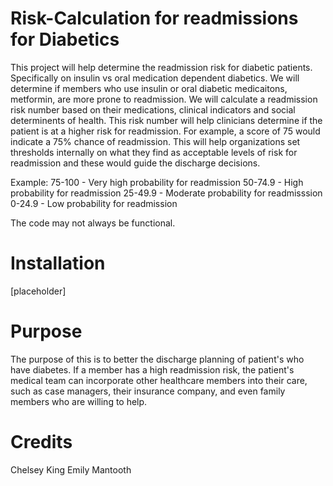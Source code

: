 # Risk-Calculation for readmissions for Diabetics
This project will help determine the readmission risk for diabetic patients. Specifically on insulin vs oral medication dependent diabetics. We will determine if members who use insulin or oral diabetic medicaitons, metformin, are more prone to readmission. 
We will calculate a readmission risk number based on their medications, clinical indicators and social determinents of health. This risk number will help clinicians determine if the patient is at a higher risk for readmission. For example, a score of 75 would indicate a 75% chance of readmission. This will help organizations set thresholds internally on what they find as acceptable levels of risk for readmission and these would guide the discharge decisions.

Example:
75-100 - Very high probability for readmission
50-74.9 - High probability for readmission
25-49.9 - Moderate probability for readmisssion
0-24.9 - Low probability for readmission


The code may not always be functional.

# Installation
[placeholder]

# Purpose
The purpose of this is to better the discharge planning of patient's who have diabetes. If a member has a high readmission risk, the patient's medical team can incorporate other healthcare members into their care, such as case managers, their insurance company, and even family members who are willing to help. 

# Credits
Chelsey King 
Emily Mantooth

